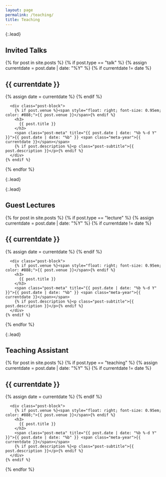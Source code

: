 ```yaml
---
layout: page
permalink: /teaching/
title: Teaching
---
```


{:.lead}
## Invited Talks

<div class="post-list">
  {% for post in site.posts %}
    {% if post.type == "talk" %}
      {% assign currentdate = post.date | date: "%Y" %}
      {% if currentdate != date %}
        <h2 id="y{{ currentdate }}" class="year">{{ currentdate }}</h2>
        {% assign date = currentdate %}
      {% endif %}

      <div class="post-block">
        {% if post.venue %}<span style="float: right; font-size: 0.95em; color: #888;">{{ post.venue }}</span>{% endif %}
        <h3>
          {{ post.title }}
        </h3>
        <span class="post-meta" title="{{ post.date | date: "%b %-d Y" }}">{{ post.date | date: "%b" }} <span class="meta-year">{{ currentdate }}</span></span>
        {% if post.description %}<p class="post-subtitle">{{ post.description }}</p>{% endif %}
      </div>
    {% endif %}
  {% endfor %}
</div>

{:.lead}

{:.lead}
## Guest Lectures

<div class="post-list">
  {% for post in site.posts %}
    {% if post.type == "lecture" %}
      {% assign currentdate = post.date | date: "%Y" %}
      {% if currentdate != date %}
        <h2 id="y{{ currentdate }}" class="year">{{ currentdate }}</h2>
        {% assign date = currentdate %}
      {% endif %}

      <div class="post-block">
        {% if post.venue %}<span style="float: right; font-size: 0.95em; color: #888;">{{ post.venue }}</span>{% endif %}
        <h3>
          {{ post.title }}
        </h3>
        <span class="post-meta" title="{{ post.date | date: "%b %-d Y" }}">{{ post.date | date: "%b" }} <span class="meta-year">{{ currentdate }}</span></span>
        {% if post.description %}<p class="post-subtitle">{{ post.description }}</p>{% endif %}
      </div>
    {% endif %}
  {% endfor %}
</div>

{:.lead}
## Teaching Assistant

<div class="post-list">
  {% for post in site.posts %}
    {% if post.type == "teaching" %}
      {% assign currentdate = post.date | date: "%Y" %}
      {% if currentdate != date %}
        <h2 id="y{{ currentdate }}" class="year">{{ currentdate }}</h2>
        {% assign date = currentdate %}
      {% endif %}

      <div class="post-block">
        {% if post.venue %}<span style="float: right; font-size: 0.95em; color: #888;">{{ post.venue }}</span>{% endif %}
        <h3>
          {{ post.title }}
        </h3>
        <span class="post-meta" title="{{ post.date | date: "%b %-d Y" }}">{{ post.date | date: "%b" }} <span class="meta-year">{{ currentdate }}</span></span>
        {% if post.description %}<p class="post-subtitle">{{ post.description }}</p>{% endif %}
      </div>
    {% endif %}
  {% endfor %}
</div>